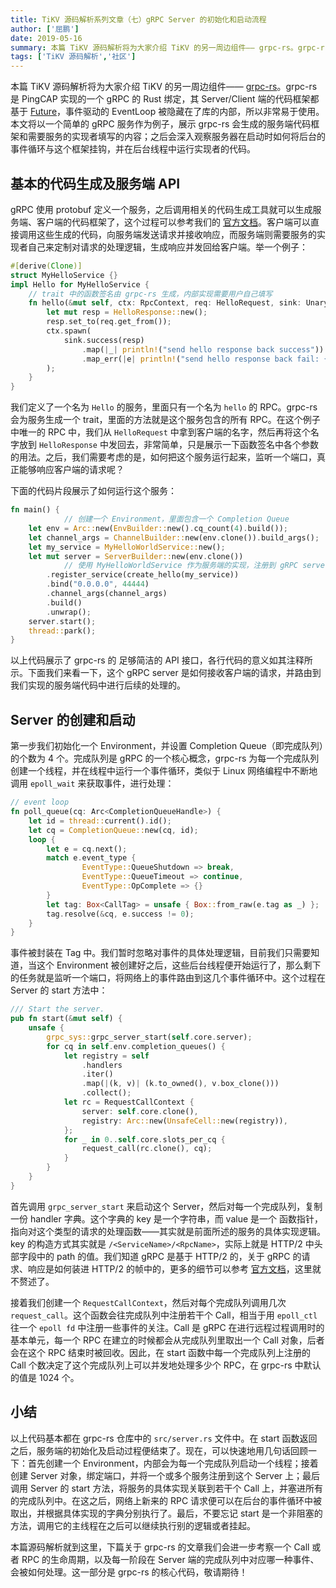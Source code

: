 ```yaml
---
title: TiKV 源码解析系列文章（七）gRPC Server 的初始化和启动流程
author: ['屈鹏']
date: 2019-05-16
summary: 本篇 TiKV 源码解析将为大家介绍 TiKV 的另一周边组件—— grpc-rs。grpc-rs 是 PingCAP 实现的一个 gRPC 的 Rust 绑定，其 Server/Client 端的代码框架都基于 Future，事件驱动的 EventLoop 被隐藏在了库的内部，所以非常易于使用。
tags: ['TiKV 源码解析','社区']
---
```



本篇 TiKV 源码解析将为大家介绍 TiKV 的另一周边组件—— [grpc-rs](https://github.com/pingcap/grpc-rs/pulls)。grpc-rs 是 PingCAP 实现的一个 gRPC 的 Rust 绑定，其 Server/Client 端的代码框架都基于 [Future](https://docs.rs/futures/0.1.26/futures/)，事件驱动的 EventLoop 被隐藏在了库的内部，所以非常易于使用。本文将以一个简单的 gRPC 服务作为例子，展示 grpc-rs 会生成的服务端代码框架和需要服务的实现者填写的内容；之后会深入观察服务器在启动时如何将后台的事件循环与这个框架挂钩，并在后台线程中运行实现者的代码。

## 基本的代码生成及服务端 API

gRPC 使用 protobuf 定义一个服务，之后调用相关的代码生成工具就可以生成服务端、客户端的代码框架了，这个过程可以参考我们的 [官方文档](https://github.com/pingcap/grpc-rs)。客户端可以直接调用这些生成的代码，向服务端发送请求并接收响应，而服务端则需要服务的实现者自己来定制对请求的处理逻辑，生成响应并发回给客户端。举一个例子：

```rust
#[derive(Clone)]
struct MyHelloService {}
impl Hello for MyHelloService {
	// trait 中的函数签名由 grpc-rs 生成，内部实现需要用户自己填写
	fn hello(&mut self, ctx: RpcContext, req: HelloRequest, sink: UnarySink<HelloResponse>) {
    	let mut resp = HelloResponse::new();
    	resp.set_to(req.get_from());
    	ctx.spawn(
        	sink.success(resp)
            	.map(|_| println!("send hello response back success"))
            	.map_err(|e| println!("send hello response back fail: {}", e))
    	);
	}
}
```

我们定义了一个名为 `Hello` 的服务，里面只有一个名为 `hello` 的 RPC。grpc-rs 会为服务生成一个 trait，里面的方法就是这个服务包含的所有 RPC。在这个例子中唯一的 RPC 中，我们从 `HelloRequest` 中拿到客户端的名字，然后再将这个名字放到 `HelloResponse` 中发回去，非常简单，只是展示一下函数签名中各个参数的用法。之后，我们需要考虑的是，如何把这个服务运行起来，监听一个端口，真正能够响应客户端的请求呢？

下面的代码片段展示了如何运行这个服务：

```rust
fn main() {
            // 创建一个 Environment，里面包含一个 Completion Queue
	let env = Arc::new(EnvBuilder::new().cq_count(4).build());
	let channel_args = ChannelBuilder::new(env.clone()).build_args();
	let my_service = MyHelloWorldService::new();
	let mut server = ServerBuilder::new(env.clone())
            // 使用 MyHelloWorldService 作为服务端的实现，注册到 gRPC server 中
    	.register_service(create_hello(my_service))
    	.bind("0.0.0.0", 44444)
    	.channel_args(channel_args)
    	.build()
    	.unwrap();
	server.start();
	thread::park();
}
```

以上代码展示了 grpc-rs 的 足够简洁的 API 接口，各行代码的意义如其注释所示。下面我们来看一下，这个 gRPC server 是如何接收客户端的请求，并路由到我们实现的服务端代码中进行后续的处理的。

## Server 的创建和启动

第一步我们初始化一个 Environment，并设置 Completion Queue（即完成队列）的个数为 4 个。完成队列是 gRPC 的一个核心概念，grpc-rs 为每一个完成队列创建一个线程，并在线程中运行一个事件循环，类似于 Linux 网络编程中不断地调用 `epoll_wait` 来获取事件，进行处理：

```rust
// event loop
fn poll_queue(cq: Arc<CompletionQueueHandle>) {
	let id = thread::current().id();
	let cq = CompletionQueue::new(cq, id);
	loop {
    	let e = cq.next();
    	match e.event_type {
        	    EventType::QueueShutdown => break,
        	    EventType::QueueTimeout => continue,
        	    EventType::OpComplete => {}
    	}
    	let tag: Box<CallTag> = unsafe { Box::from_raw(e.tag as _) };
    	tag.resolve(&cq, e.success != 0);
	}
}
```

事件被封装在 Tag 中。我们暂时忽略对事件的具体处理逻辑，目前我们只需要知道，当这个 Environment 被创建好之后，这些后台线程便开始运行了，那么剩下的任务就是监听一个端口，将网络上的事件路由到这几个事件循环中。这个过程在 Server 的 start 方法中：

```rust
/// Start the server.
pub fn start(&mut self) {
	unsafe {
    	grpc_sys::grpc_server_start(self.core.server);
    	for cq in self.env.completion_queues() {
        	let registry = self
            	.handlers
            	.iter()
            	.map(|(k, v)| (k.to_owned(), v.box_clone()))
            	.collect();
        	let rc = RequestCallContext {
            	server: self.core.clone(),
            	registry: Arc::new(UnsafeCell::new(registry)),
        	};
        	for _ in 0..self.core.slots_per_cq {
            	request_call(rc.clone(), cq);
        	}
    	}
	}
}
```

首先调用 `grpc_server_start` 来启动这个 Server，然后对每一个完成队列，复制一份 handler 字典。这个字典的 key 是一个字符串，而 value 是一个 函数指针，指向对这个类型的请求的处理函数——其实就是前面所述的服务的具体实现逻辑。key 的构造方式其实就是 `/<ServiceName>/<RpcName>`，实际上就是 HTTP/2 中头部字段中的 path 的值。我们知道 gRPC 是基于 HTTP/2 的，关于 gRPC 的请求、响应是如何装进 HTTP/2 的帧中的，更多的细节可以参考 [官方文档](https://github.com/grpc/grpc/blob/master/doc/PROTOCOL-HTTP2.md)，这里就不赘述了。

接着我们创建一个 `RequestCallContext`，然后对每个完成队列调用几次 `request_call`。这个函数会往完成队列中注册若干个 Call，相当于用 `epoll_ctl` 往一个 `epoll fd` 中注册一些事件的关注。Call 是 gRPC 在进行远程过程调用时的基本单元，每一个 RPC 在建立的时候都会从完成队列里取出一个 Call 对象，后者会在这个 RPC 结束时被回收。因此，在 start 函数中每一个完成队列上注册的 Call 个数决定了这个完成队列上可以并发地处理多少个 RPC，在 grpc-rs 中默认的值是 1024 个。

## 小结

以上代码基本都在 grpc-rs 仓库中的 `src/server.rs` 文件中。在 start 函数返回之后，服务端的初始化及启动过程便结束了。现在，可以快速地用几句话回顾一下：首先创建一个 Environment，内部会为每一个完成队列启动一个线程；接着创建 Server 对象，绑定端口，并将一个或多个服务注册到这个 Server 上；最后调用 Server 的 start 方法，将服务的具体实现关联到若干个 Call 上，并塞进所有的完成队列中。在这之后，网络上新来的 RPC 请求便可以在后台的事件循环中被取出，并根据具体实现的字典分别执行了。最后，不要忘记 start 是一个非阻塞的方法，调用它的主线程在之后可以继续执行别的逻辑或者挂起。

本篇源码解析就到这里，下篇关于 grpc-rs 的文章我们会进一步考察一个 Call 或者 RPC 的生命周期，以及每一阶段在 Server 端的完成队列中对应哪一种事件、会被如何处理。这一部分是 grpc-rs 的核心代码，敬请期待！
